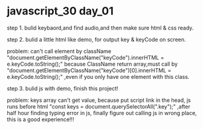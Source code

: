 # javascript_30  day_01

step 1. bulid keybaord,and find audio,and then make sure html & css ready.

step 2. bulid a little html like demo, for output key & keyCode on screen.

problem: can't call element by className 
        "document.getElementByClassName("keyCode").innerHTML = e.keyCode.toString();"
   because ClassName return array,must call by 
        "document.getElementByClassName("keyCode")[0].innerHTML = e.keyCode.toString();"
   ,even if you only have one element with this class.

step 3. bulid js with demo, finish this project!

problem: keys array can't get value, because put script link in the head, js runs before html
         "const keys = document.querySelectorAll(".key");"
   ,after half hour finding typing error in js, finally figure out calling js in wrong place,
   this is a good experience!!!
